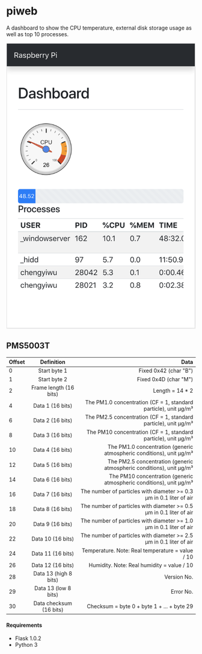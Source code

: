 # piweb
A dashboard to show the CPU temperature, external disk storage usage as well as top 10 processes.

![screenshot](screenshot.png)

## PMS5003T
| Offset | Definition               | Data                                                                 |
| ------ |:------------------------:| --------------------------------------------------------------------:|
| 0      | Start byte 1             | Fixed 0x42 (char "B")                                                |
| 1      | Start byte 2             | Fixed 0x4D (char "M")                                                |
| 2      | Frame length (16 bits)   | Length = 14 * 2                                                      |
| 4      | Data 1 (16 bits)         | The PM1.0 concentration (CF = 1, standard particle), unit μg/m³      |
| 6      | Data 2 (16 bits)         | The PM2.5 concentration (CF = 1, standard particle), unit μg/m³      |
| 8      | Data 3 (16 bits)         | The PM10 concentration (CF = 1, standard particle), unit μg/m³       |
| 10     | Data 4 (16 bits)         | The PM1.0 concentration (generic atmospheric conditions), unit μg/m³ |
| 12     | Data 5 (16 bits)         | The PM2.5 concentration (generic atmospheric conditions), unit μg/m³ |
| 14     | Data 6 (16 bits)         | The PM10 concentration (generic atmospheric conditions), unit μg/m³  |
| 16     | Data 7 (16 bits)         | The number of particles with diameter >= 0.3 μm in 0.1 liter of air  |
| 18     | Data 8 (16 bits)         | The number of particles with diameter >= 0.5 μm in 0.1 liter of air  |
| 20     | Data 9 (16 bits)         | The number of particles with diameter >= 1.0 μm in 0.1 liter of air  |
| 22     | Data 10 (16 bits)        | The number of particles with diameter >= 2.5 μm in 0.1 liter of air  |
| 24     | Data 11 (16 bits)        | Temperature. Note: Real temperature = value / 10                     |
| 26     | Data 12 (16 bits)        | Humidity. Note: Real humidity = value / 10                           |
| 28     | Data 13 (high 8 bits)    | Version No.                                                          |
| 29     | Data 13 (low 8 bits)     | Error No.                                                            |
| 30     | Data checksum (16 bits)  | Checksum = byte 0 + byte 1 + ... + byte 29                           |

#### Requirements
- Flask 1.0.2
- Python 3